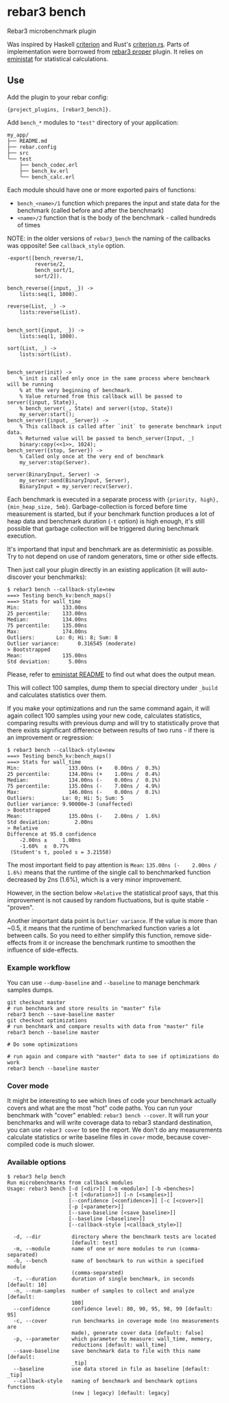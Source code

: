 rebar3 bench
============

Rebar3 microbenchmark plugin

Was inspired by Haskell [criterion](https://hackage.haskell.org/package/criterion) and
Rust's [criterion.rs](https://crates.io/crates/criterion).
Parts of implementation were borrowed from [rebar3 proper](https://hex.pm/packages/rebar3_proper) plugin.
It relies on [eministat](https://hex.pm/packages/eministat) for statistical calculations.

Use
---

Add the plugin to your rebar config:

```
{project_plugins, [rebar3_bench]}.
```

Add `bench_*` modules to `"test"` directory of your application:

```
my_app/
├── README.md
├── rebar.config
├── src
└── test
    ├── bench_codec.erl
    ├── bench_kv.erl
    └── bench_calc.erl
```

Each module should have one or more exported pairs of functions:

* `bench_<name>/1` function which prepares the input and state data for the benchmark (called before
  and after the benchmark)
* `<name>/2` function that is the body of the benchmark - called hundreds of times

NOTE: in the older versions of `rebar3_bench` the naming of the callbacks was opposite!
See `callback_style` option.

```
-export([bench_reverse/1,
         reverse/2,
         bench_sort/1,
         sort/2]).

bench_reverse({input, _}) ->
    lists:seq(1, 1000).

reverse(List, _) ->
    lists:reverse(List).


bench_sort({input, _}) ->
    lists:seq(1, 1000).

sort(List, _) ->
    lists:sort(List).


bench_server(init) ->
    % init is called only once in the same process where benchmark will be running
    % at the very beginning of benchmark.
    % Value returned from this callback will be passed to server({input, State}),
    % bench_server(_, State) and server({stop, State})
    my_server:start();
bench_server({input, _Server}) ->
    % This callback is called after `init` to generate benchmark input data.
    % Returned value will be passed to bench_server(Input, _)
    binary:copy(<<1>>, 1024);
bench_server({stop, Server}) ->
    % Called only once at the very end of benchmark
    my_server:stop(Server).

server(BinaryInput, Server) ->
    my_server:send(BinaryInput, Server),
    BinaryInput = my_server:recv(Server).
```

Each benchmark is executed in a separate process with `{priority, high}, {min_heap_size, 5mb}`.
Garbage-collection is forced before time measurement is started, but if your benchmark
function produces a lot of heap data and benchmark duration (`-t` option) is high enough, it's
still possible that garbage collection will be triggered during benchmark execution.

It's importand that input and benchmark are as deterministic as possible. Try to not depend on
use of random generators, time or other side effects.

Then just call your plugin directly in an existing application (it will auto-discover your benchmarks):

```
$ rebar3 bench --callback-style=new
===> Testing bench_kv:bench_maps()
===> Stats for wall_time
Min:              133.00ns
25 percentile:    133.00ns
Median:           134.00ns
75 percentile:    135.00ns
Max:              174.00ns
Outliers:       Lo: 0; Hi: 8; Sum: 8
Outlier variance:      0.316545 (moderate)
> Bootstrapped
Mean:             135.00ns
Std deviation:      5.00ns
```

Please, refer to [eministat README](https://github.com/jlouis/eministat#description-of-the-output)
to find out what does the output mean.

This will collect 100 samples, dump them to special directory under `_build` and calculates
statistics over them.

If you make your optimizations and run the same command again, it will
again collect 100 samples using your new code, calculates statistics, comparing
results with previous dump and will try to statistically prove that there exists
significant difference between results of two runs - if there is an improvement or
regression:

```
$ rebar3 bench --callback-style=new
===> Testing bench_kv:bench_maps()
===> Stats for wall_time
Min:                133.00ns (+    0.00ns /  0.3%)
25 percentile:      134.00ns (+    1.00ns /  0.4%)
Median:             134.00ns (-    0.00ns /  0.1%)
75 percentile:      135.00ns (-    7.00ns /  4.9%)
Max:                146.00ns (-    0.00ns /  0.1%)
Outliers:         Lo: 0; Hi: 5; Sum: 5
Outlier variance: 9.90000e-3 (unaffected)
> Bootstrapped
Mean:               135.00ns (-    2.00ns /  1.6%)
Std deviation:        2.00ns
> Relative
Difference at 95.0 confidence
    -2.00ns ±     1.00ns
    -1.60%  ±  0.77%
 (Student's t, pooled s = 3.21558)
```

The most important field to pay attention is `Mean`: `135.00ns (-    2.00ns /  1.6%)` means
that the runtime of the single call to benchmarked function decreased by 2ns (1.6%), which
is a very minor improvement.

However, in the section below `>Relative` the statistical proof says, that this improvement is
not caused by random fluctuations, but is quite stable - "proven".

Another important data point is `Outlier variance`. If the value is more than ~0.5, it means
that the runtime of benchmarked function varies a lot between calls. So you need to either
simplify this function, remove side-effects from it or increase the benchmark runtime to
smoothen the influence of side-effects.

### Example workflow

You can use `--dump-baseline` and `--baseline` to manage benchmark samples dumps.

```
git checkout master
# run benchmark and store results in "master" file
rebar3 bench --save-baseline master
git checkout optimizations
# run benchmark and compare results with data from "master" file
rebar3 bench --baseline master

# Do some optimizations

# run again and compare with "master" data to see if optimizations do work
rebar3 bench --baseline master
```

### Cover mode

It might be interesting to see which lines of code your benchmark actually covers and what are
the most "hot" code paths. You can run your benchmark with "cover" enabled:
`rebar3 bench --cover`. It will run your benchmarks and will write coverage data to rebar3
standard destination, you can use `rebar3 cover` to see the report.
We don't do any measurements calculate statistics or write baseline files in `cover` mode,
because cover-compiled code is much slower.

### Available options

```
$ rebar3 help bench
Run microbenchmarks from callback modules
Usage: rebar3 bench [-d [<dir>]] [-m <module>] [-b <benches>]
                    [-t [<duration>]] [-n [<samples>]]
                    [--confidence [<confidence>]] [-c [<cover>]]
                    [-p [<parameter>]]
                    [--save-baseline [<save_baseline>]]
                    [--baseline [<baseline>]]
                    [--callback-style [<callback_style>]]

  -d, --dir          directory where the benchmark tests are located 
                     [default: test]
  -m, --module       name of one or more modules to run (comma-separated)
  -b, --bench        name of benchmark to run within a specified module 
                     (comma-separated)
  -t, --duration     duration of single benchmark, in seconds [default: 10]
  -n, --num-samples  number of samples to collect and analyze [default: 
                     100]
  --confidence       confidence level: 80, 90, 95, 98, 99 [default: 95]
  -c, --cover        run benchmarks in coverage mode (no measurements are 
                     made), generate cover data [default: false]
  -p, --parameter    which parameter to measure: wall_time, memory, 
                     reductions [default: wall_time]
  --save-baseline    save benchmark data to file with this name [default: 
                     _tip]
  --baseline         use data stored in file as baseline [default: _tip]
  --callback-style   naming of benchmark and benchmark options functions
                     (new | legacy) [default: legacy]
```
